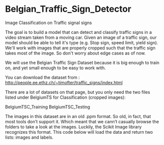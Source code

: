 # Belgian_Traffic_Sign_Detector
Image Classification on Traffic signal signs

The goal is to build a model that can detect and classify traffic signs in a video stream taken from a moving car. 
Given an image of a traffic sign, our model should be able to tell it's type (e.g. Stop sign, speed limit, yield sign). 
We'll work with images that are properly cropped such that the traffic sign takes most of the image. 
So don't worry about edge cases as of now.

We will use the Belgian Traffic Sign Dataset because it is big enough to train on, and yet small enough to be easy to work with.

You can download the dataset from : http://people.ee.ethz.ch/~timofter/traffic_signs/index.html

There are a lot of datasets on that page, but you only need the two files listed under BelgiumTS for Classification (cropped images):

BelgiumTSC_Training
BelgiumTSC_Testing

The images in this dataset are in an old .ppm format. So old, in fact, that most tools don’t support it. 
Which meant that we cann’t casually browse the folders to take a look at the images. 
Luckily, the Scikit Image library recognizes this format. 
This code below will load the data and return two lists: images and labels.
